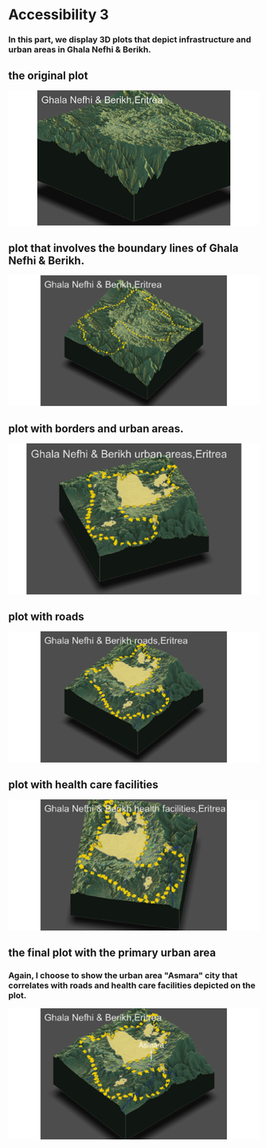 # Accessibility 3
### In this part, we display 3D plots that depict infrastructure and urban areas in Ghala Nefhi & Berikh.
## the original plot
![](3d1.png)
## plot that involves the boundary lines of Ghala Nefhi & Berikh.
![](3d2.png)
## plot with borders and urban areas.
![](3d3urban.png)
## plot with roads
![](3d4roads.png)
## plot with health care facilities
![](3d5health.png)
## the final plot with the primary urban area
### Again, I choose to show the urban area "Asmara" city that correlates with roads and health care facilities depicted on the plot.
![](3d6final.png)
